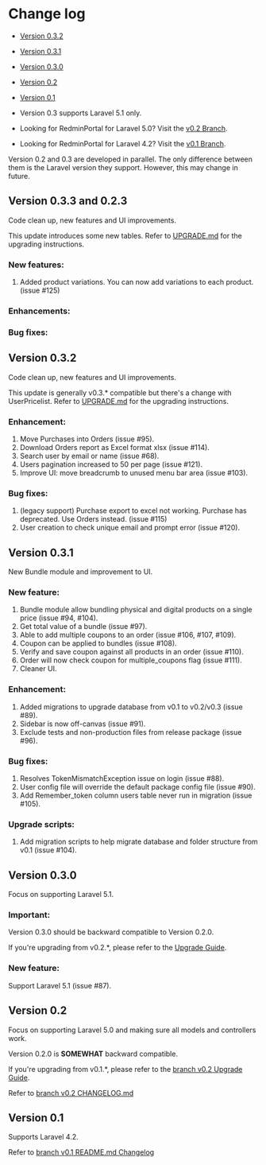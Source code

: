 # Change log

* [Version 0.3.2](#version-032)
* [Version 0.3.1](#version-031)
* [Version 0.3.0](#version-030)
* [Version 0.2](#version-02)
* [Version 0.1](#version-01)


* Version 0.3 supports Laravel 5.1 only.
* Looking for RedminPortal for Laravel 5.0? Visit the [v0.2 Branch](https://github.com/redooor/redminportal/tree/v0.2).
* Looking for RedminPortal for Laravel 4.2? Visit the [v0.1 Branch](https://github.com/redooor/redminportal/tree/v0.1).

Version 0.2 and 0.3 are developed in parallel. The only difference between them is the Laravel version they support. However, this may change in future.

## Version 0.3.3 and 0.2.3
Code clean up, new features and UI improvements.

This update introduces some new tables. Refer to [UPGRADE.md](UPGRADE.md) for the upgrading instructions.

### New features:
1. Added product variations. You can now add variations to each product. (issue #125)

### Enhancements:

### Bug fixes:

## Version 0.3.2
Code clean up, new features and UI improvements.

This update is generally v0.3.* compatible but there's a change with UserPricelist. Refer to [UPGRADE.md](UPGRADE.md) for the upgrading instructions.

### Enhancement:
1. Move Purchases into Orders (issue #95).
2. Download Orders report as Excel format xlsx (issue #114).
3. Search user by email or name (issue #68).
4. Users pagination increased to 50 per page (issue #121).
5. Improve UI: move breadcrumb to unused menu bar area (issue #103).

### Bug fixes:
1. (legacy support) Purchase export to excel not working. Purchase has deprecated. Use Orders instead. (issue #115)
2. User creation to check unique email and prompt error (issue #120).

## Version 0.3.1
New Bundle module and improvement to UI.

### New feature:
1. Bundle module allow bundling physical and digital products on a single price (issue #94, #104).
2. Get total value of a bundle (issue #97).
3. Able to add multiple coupons to an order (issue #106, #107, #109).
4. Coupon can be applied to bundles (issue #108).
5. Verify and save coupon against all products in an order (issue #110).
6. Order will now check coupon for multiple_coupons flag (issue #111).
7. Cleaner UI.

### Enhancement:
1. Added migrations to upgrade database from v0.1 to v0.2/v0.3 (issue #89).
2. Sidebar is now off-canvas (issue #91).
3. Exclude tests and non-production files from release package (issue #96).

### Bug fixes:
1. Resolves TokenMismatchException issue on login (issue #88).
2. User config file will override the default package config file (issue #90).
3. Add Remember_token column users table never run in migration (issue #105).

### Upgrade scripts:
1. Add migration scripts to help migrate database and folder structure from v0.1 (issue #104).

## Version 0.3.0
Focus on supporting Laravel 5.1.

### Important:
Version 0.3.0 should be backward compatible to Version 0.2.0.

If you're upgrading from v0.2.*, please refer to the [Upgrade Guide](#upgrade-guide).

### New feature:
Support Laravel 5.1 (issue #87).

## Version 0.2
Focus on supporting Laravel 5.0 and making sure all models and controllers work.

Version 0.2.0 is **SOMEWHAT** backward compatible.

If you're upgrading from v0.1.*, please refer to the [branch v0.2 Upgrade Guide](https://github.com/redooor/redminportal/blob/v0.2/UPGRADE.md).

Refer to [branch v0.2 CHANGELOG.md](https://github.com/redooor/redminportal/blob/v0.2/CHANGELOG.md)

## Version 0.1
Supports Laravel 4.2.

Refer to [branch v0.1 README.md Changelog](https://github.com/redooor/redminportal/blob/v0.1/README.md#change-log)
